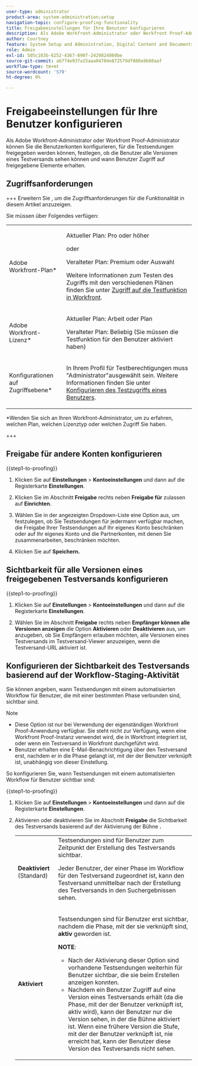 ```yaml
---
user-type: administrator
product-area: system-administration;setup
navigation-topic: configure-proofing-functionality
title: Freigabeeinstellungen für Ihre Benutzer konfigurieren
description: Als Adobe Workfront-Administrator oder Workfront Proof-Administrator können Sie die Benutzerkonten konfigurieren, für die Testsendungen freigegeben werden können, festlegen, ob die Benutzer alle Versionen eines Testversands sehen können und wann Benutzer Zugriff auf freigegebene Elemente erhalten.
author: Courtney
feature: System Setup and Administration, Digital Content and Documents
role: Admin
exl-id: 505c183b-6252-4367-898f-2429824860be
source-git-commit: ab774e937a15aaa04704e872579df880a9b80aaf
workflow-type: tm+mt
source-wordcount: '579'
ht-degree: 0%

---
```


# Freigabeeinstellungen für Ihre Benutzer konfigurieren

Als Adobe Workfront-Administrator oder Workfront Proof-Administrator können Sie die Benutzerkonten konfigurieren, für die Testsendungen freigegeben werden können, festlegen, ob die Benutzer alle Versionen eines Testversands sehen können und wann Benutzer Zugriff auf freigegebene Elemente erhalten.

## Zugriffsanforderungen

+++ Erweitern Sie , um die Zugriffsanforderungen für die Funktionalität in diesem Artikel anzuzeigen.

Sie müssen über Folgendes verfügen:

<table style="table-layout:auto"> 
 <col> 
 <col> 
 <tbody> 
  <tr> 
   <td role="rowheader">Adobe Workfront-Plan*</td> 
   <td> <p>Aktueller Plan: Pro oder höher</p> <p>oder</p> <p>Veralteter Plan: Premium oder Auswahl</p> <p>Weitere Informationen zum Testen des Zugriffs mit den verschiedenen Plänen finden Sie unter <a href="../../../administration-and-setup/manage-workfront/configure-proofing/access-to-proofing-functionality.md" class="MCXref xref">Zugriff auf die Testfunktion in Workfront</a>.</p> </td> 
  </tr> 
  <tr> 
   <td role="rowheader">Adobe Workfront-Lizenz*</td> 
   <td> <p>Aktueller Plan: Arbeit oder Plan</p> <p>Veralteter Plan: Beliebig (Sie müssen die Testfunktion für den Benutzer aktiviert haben)</p> </td> 
  </tr> 
  <tr> 
   <td role="rowheader">Konfigurationen auf Zugriffsebene*</td> 
   <td> <p>In Ihrem Profil für Testberechtigungen muss "Administrator"ausgewählt sein. Weitere Informationen finden Sie unter <a href="../../../administration-and-setup/manage-workfront/configure-proofing/configure-a-users-proofing-access.md" class="MCXref xref">Konfigurieren des Testzugriffs eines Benutzers</a>.</p> </td> 
  </tr> 
 </tbody> 
</table>

&#42;Wenden Sie sich an Ihren Workfront-Administrator, um zu erfahren, welchen Plan, welchen Lizenztyp oder welchen Zugriff Sie haben.

+++

## Freigabe für andere Konten konfigurieren

{{step1-to-proofing}}

1. Klicken Sie auf **Einstellungen** > **Kontoeinstellungen** und dann auf die Registerkarte **Einstellungen**.

1. Klicken Sie im Abschnitt **Freigabe** rechts neben **Freigabe für** zulassen auf **Einrichten**.

1. Wählen Sie in der angezeigten Dropdown-Liste eine Option aus, um festzulegen, ob Sie Testsendungen für jedermann verfügbar machen, die Freigabe Ihrer Testsendungen auf Ihr eigenes Konto beschränken oder auf Ihr eigenes Konto und die Partnerkonten, mit denen Sie zusammenarbeiten, beschränken möchten.
1. Klicken Sie auf **Speichern.**

## Sichtbarkeit für alle Versionen eines freigegebenen Testversands konfigurieren

{{step1-to-proofing}}

1. Klicken Sie auf **Einstellungen** > **Kontoeinstellungen** und dann auf die Registerkarte **Einstellungen**.

1. Wählen Sie im Abschnitt **Freigabe** rechts neben **Empfänger können alle Versionen anzeigen** die Option **Aktivieren** oder **Deaktivieren** aus, um anzugeben, ob Sie Empfängern erlauben möchten, alle Versionen eines Testversands im Testversand-Viewer anzuzeigen, wenn die Testversand-URL aktiviert ist.

## Konfigurieren der Sichtbarkeit des Testversands basierend auf der Workflow-Staging-Aktivität

Sie können angeben, wann Testsendungen mit einem automatisierten Workflow für Benutzer, die mit einer bestimmten Phase verbunden sind, sichtbar sind.

>[!NOTE]
>
>* Diese Option ist nur bei Verwendung der eigenständigen Workfront Proof-Anwendung verfügbar. Sie steht nicht zur Verfügung, wenn eine Workfront Proof-Instanz verwendet wird, die in Workfront integriert ist, oder wenn ein Testversand in Workfront durchgeführt wird.
>* Benutzer erhalten eine E-Mail-Benachrichtigung über den Testversand erst, nachdem er in die Phase gelangt ist, mit der der Benutzer verknüpft ist, unabhängig von dieser Einstellung.
>

So konfigurieren Sie, wann Testsendungen mit einem automatisierten Workflow für Benutzer sichtbar sind:

{{step1-to-proofing}}

1. Klicken Sie auf **Einstellungen** > **Kontoeinstellungen** und dann auf die Registerkarte **Einstellungen**.

1. Aktivieren oder deaktivieren Sie im Abschnitt **Freigabe** die Sichtbarkeit des Testversands basierend auf der Aktivierung der Bühne **.**

   <table style="table-layout:auto"> 
    <col> 
    <col> 
    <tbody> 
     <tr> 
      <td role="rowheader"><strong>Deaktiviert</strong> (Standard)</td> 
      <td>Testsendungen sind für Benutzer zum Zeitpunkt der Erstellung des Testversands sichtbar.<br><p>Jeder Benutzer, der einer Phase im Workflow für den Testversand zugeordnet ist, kann den Testversand unmittelbar nach der Erstellung des Testversands in den Suchergebnissen sehen.</p></td> 
     </tr> 
     <tr> 
      <td role="rowheader"><strong>Aktiviert</strong> </td> 
      <td> <p>Testsendungen sind für Benutzer erst sichtbar, nachdem die Phase, mit der sie verknüpft sind, <strong>aktiv</strong> geworden ist.</p> <p><b>NOTE</b>:   
        <ul> 
         <li><em style="font-style: normal;">Nach der Aktivierung dieser Option sind vorhandene Testsendungen weiterhin für Benutzer sichtbar, die sie beim Erstellen anzeigen konnten.</em> </li> 
         <li>Nachdem ein Benutzer Zugriff auf eine Version eines Testversands erhält (da die Phase, mit der der Benutzer verknüpft ist, aktiv wird), kann der Benutzer nur die Version sehen, in der die Bühne aktiviert ist. Wenn eine frühere Version die Stufe, mit der der Benutzer verknüpft ist, nie erreicht hat, kann der Benutzer diese Version des Testversands nicht sehen.</li> 
        </ul> </p> </td> 
     </tr> 
    </tbody> 
   </table>
